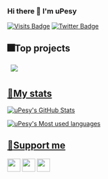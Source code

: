 ### Hi there 👋 I'm uPesy

[![Visits Badge](https://badges.pufler.dev/visits/uPesy/uPesy)]()
[![Twitter Badge](https://img.shields.io/badge/Twitter-Profile-informational?style=flat&logo=twitter&logoColor=white&color=1CA2F1)](https://twitter.com/_uPesy)


## :fireworks:Top projects

<a href="https://github.com/bouni/kicad-jlcpcb-tools">
  <img align="center" style="margin:0.5rem" src="https://github-readme-stats.vercel.app/api/pin?username=uPesy&repo=easyeda2kicad.py&theme=react" />

## :rocket:My stats 

![uPesy's GitHub Stats](https://github-readme-stats.vercel.app/api?username=uPesy&show_icons=true&theme=react)

![uPesy's Most used languages](https://github-readme-stats.vercel.app/api/top-langs/?username=uPesy&theme=react&layout=compact&hide=makefile)

## :gift:Support me

<a href="https://ko-fi.com/I3I364QTM" target="_blank"><img src="https://ko-fi.com/img/githubbutton_sm.svg" height="30px"/></a> <a href="https://www.buymeacoffee.com/bouni" target="_blank"><img src="https://www.buymeacoffee.com/assets/img/custom_images/orange_img.png" height="30px"/></a> <a href="https://github.com/sponsors/Bouni" target="_blank"><img src="https://img.shields.io/badge/-Github Sponsor-fafbfc?style=flat&logo=GitHub%20Sponsors" height="30px"/></a>
